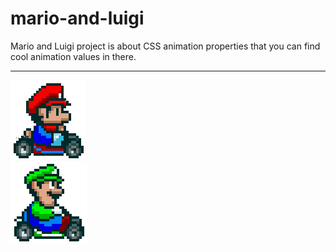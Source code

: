 # mario-and-luigi
Mario and Luigi project is about CSS animation properties that you can find cool animation values in there.<br>
___
![Mario](https://github.com/shakstick/mario-and-luigi/blob/main/imgs/mario.png?raw=true)<br>
![Luigi](https://github.com/shakstick/mario-and-luigi/blob/main/imgs/luigi.png?raw=true)<br>

